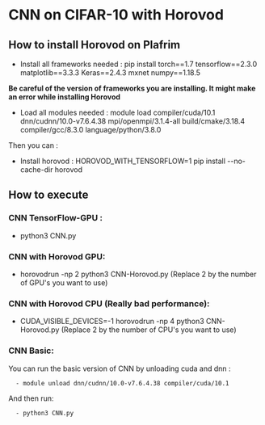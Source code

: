 # CNN on CIFAR-10 with Horovod

## How to install Horovod on Plafrim

- Install all frameworks needed : pip install torch==1.7 tensorflow==2.3.0 matplotlib==3.3.3 Keras==2.4.3 mxnet numpy==1.18.5

**Be careful of the version of frameworks you are installing. It might make an error while installing Horovod**

- Load all modules needed : module load compiler/cuda/10.1 dnn/cudnn/10.0-v7.6.4.38 mpi/openmpi/3.1.4-all build/cmake/3.18.4 compiler/gcc/8.3.0 language/python/3.8.0

Then you can :

- Install horovod : HOROVOD_WITH_TENSORFLOW=1 pip install --no-cache-dir horovod

## How to execute

### CNN TensorFlow-GPU :

  - python3 CNN.py
  
### CNN with Horovod GPU:
  
   - horovodrun -np 2 python3 CNN-Horovod.py (Replace 2 by the number of GPU's you want to use)
   
### CNN with Horovod CPU (Really bad performance):
   
   - CUDA_VISIBLE_DEVICES=-1 horovodrun -np 4 python3 CNN-Horovod.py (Replace 2 by the number of CPU's you want to use)
   
### CNN Basic:

  You can run the basic version of CNN by unloading cuda and dnn :
      
      - module unload dnn/cudnn/10.0-v7.6.4.38 compiler/cuda/10.1
      
  And then run:
      
      - python3 CNN.py
